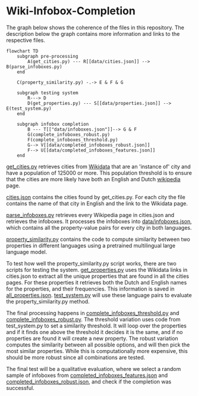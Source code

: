 # Wiki-Infobox-Completion

The graph below shows the coherence of the files in this repository. The description below the graph contains more information and links to the respective files. 

```mermaid
flowchart TD
    subgraph pre-processing
        A(get_cities.py) --- R[[data/cities.json]] --> B(parse_infoboxes.py)
    end

    C(property_similarity.py) -.-> E & F & G

    subgraph testing system
        R---> D
        D(get_properties.py) --- S[[data/properties.json]] --> E(test_system.py)
    end

    subgraph infobox completion
        B --- T[["data/infoboxes.json"]]--> G & F
        G(complete_infoboxes_robust.py)
        F(complete_infoboxes_threshold.py)
        G--> V[[data/completed_infoboxes_robust.json]]
        F--> U[[data/completed_infoboxes_features.json]]
    end

```

[get_cities.py](./get_cities.py) retrieves cities from [Wikidata](https://www.wikidata.org/wiki/Wikidata:Main_Page) that are an 'instance of' city and have a population of 125000 or more. This population threshold is to ensure that the cities are more likely have both an English and Dutch [wikipedia](https://www.wikipedia.org/) page.

[cities.json](data/cities.json) contains the cities found by get_cities.py. For each city the file contains the name of that city in English and the link to the Wikidata page.

[parse_infoboxes.py](./parse_infoboxes.py) retrieves every Wikipedia page in cities.json and retrieves the infoboxes. It processes the infoboxes into [data/infoboxes.json](./data/infoboxes.json), which contains all the property-value pairs for every city in both languages.

[property_similarity.py](./property_similarity.py) contains the code to compute similarity between two properties in different languages using a pretrained multilingual large language model. 

To test how well the property_similarity.py script works, there are two scripts for testing the system. [get_properties.py](./get_properties.py) uses the Wikidata links in cities.json to extract all the unique properties that are found in all the cities pages. For these properties it retrieves both the Dutch and English names for the properties, and their frequencies. This information is saved in [all_properties.json](./data/all_properties.json). [test_system.py](test_system.py) will use these language pairs to evaluate the property_similarity.py method.

The final processing happens in [complete_infoboxes_threshold.py](./complete_infoboxes_threshold.py) and [complete_infoboxes_robust.py](./complete_infoboxes_robust.py). The threshold variation uses code from test_system.py to set a similarity threshold. It will loop over the properties and if it finds one above the threshold it decides it is the same, and if no properties are found it will create a new property. The robust variation computes the similarity between all possible options, and will then pick the most similar properties. While this is computationally more expensive, this should be more robust since all combinations are tested. 

The final test will be a qualitative evaluation, where we select a random sample of infoboxes from [completed_infoboxes_features.json](./data/completed_infoboxes_features.json) and [completed_infoboxes_robust.json](./data/completed_infoboxes_robust.json), and check if the completion was successful. 
